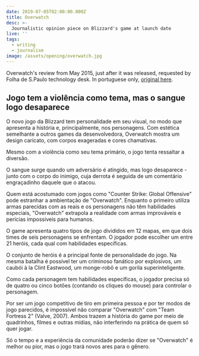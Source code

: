 ```yaml
---
date: 2019-07-05T02:00:00.000Z
title: Overwatch
desc: >-
  Journalistic opinion piece on Blizzard's game at launch date
live: ''
tags:
  - writing
  - journalism
image: /assets/opening/overwatch.jpg
---
```


Overwatch's review from May 2015, just after it was released, requested by Folha de S.Paulo technology desk. In portuguese only, [original here](https://www1.folha.uol.com.br/mercado/2016/05/1773817-jogo-tem-a-violencia-como-tema-mas-o-sangue-logo-desaparece.shtml).

## Jogo tem a violência como tema, mas o sangue logo desaparece

O novo jogo da Blizzard tem personalidade em seu visual, no modo que apresenta a história e, principalmente, nos personagens. Com estética semelhante a outros games da desenvolvedora, Overwatch mostra um design caricato, com corpos exageradas e cores chamativas.

Mesmo com a violência como seu tema primário, o jogo tenta ressaltar a diversão.

O sangue surge quando um adversário é atingido, mas logo desaparece -junto com o corpo do inimigo, cuja derrota é seguida de um comentário engraçadinho daquele que o atacou.

Quem está acostumado com jogos como "Counter Strike: Global Offensive" pode estranhar a ambientação de "Overwatch". Enquanto o primeiro utiliza armas parecidas com as reais e os personagens não têm habilidades especiais, "Overwatch" extrapola a realidade com armas improváveis e perícias impossíveis para humanos.

O game apresenta quatro tipos de jogo divididos em 12 mapas, em que dois times de seis personagens se enfrentam. O jogador pode escolher um entre 21 heróis, cada qual com habilidades específicas.

O conjunto de heróis é a principal fonte de personalidade do jogo. Na mesma batalha é possível ter um criminoso fanático por explosivos, um caubói à la Clint Eastwood, um monge-robô e um gorila superinteligente.

Como cada personagem tem habilidades específicas, o jogador precisa só de quatro ou cinco botões (contando os cliques do mouse) para controlar o personagem.

Por ser um jogo competitivo de tiro em primeira pessoa e por ter modos de jogo parecidos, é impossível não comparar "Overwatch" com "Team Fortress 2" (Valve, 2007). Ambos trazem a história do game por meio de quadrinhos, filmes e outras mídias, não interferindo na prática de quem só quer jogar.

Só o tempo e a experiência da comunidade poderão dizer se "Overwatch" é melhor ou pior, mas o jogo trará novos ares para o gênero.